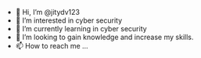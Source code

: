 - 👋 Hi, I’m @jitydv123
- 👀 I’m interested in cyber security
- 🌱 I’m currently learning in cyber security
- 💞️ I’m looking to gain knowledge and increase my skills.
- 📫 How to reach me ...

<!---
jitydv123/jitydv123 is a ✨ special ✨ repository because its `README.md` (this file) appears on your GitHub profile.
You can click the Preview link to take a look at your changes.
--->
